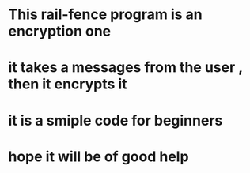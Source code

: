# This rail-fence program is an encryption one
# it takes a messages from the user , then it encrypts it
# it is a smiple code for beginners 
# hope it will be of good help
